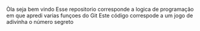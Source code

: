 Òla seja bem vindo 
Esse repositorio corresponde a logica de programação em que apredi varias funçoes do Git 
Este código correspode a um jogo de adivinha o número segreto 
